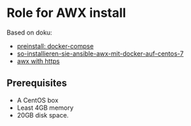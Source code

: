 # Role for AWX install #

Based on doku:
* [preinstall: docker-compse](https://docs.docker.com/compose/install/)
* [so-installieren-sie-ansible-awx-mit-docker-auf-centos-7](https://www.howtoforge.de/anleitung/so-installieren-sie-ansible-awx-mit-docker-auf-centos-7/)
* [awx with https](https://medium.com/swlh/ansible-awx-installation-5861b115455a)

## Prerequisites ##

* A CentOS box
* Least 4GB memory
* 20GB disk space.